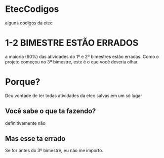 # EtecCodigos
alguns códigos da etec

# 1-2 BIMESTRE ESTÃO ERRADOS
 a maioria (90%) das atividades do 1º e 2º bimestres estão erradas.
 Como o projeto começou no 3º bimestre, este é o que você deveria olhar.

# Porque?

Deu vontade de ter todas atividades da etec salvas em um só lugar

## Você sabe o que ta fazendo?

definitivamente não

## Mas esse ta errado

Se for antes do 3º bimestre, eu não me importo.
